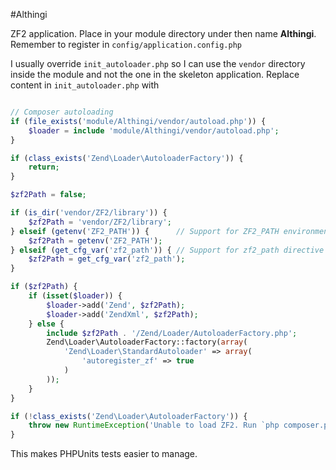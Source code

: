 #Althingi

ZF2 application. Place in your module directory under then name **Althingi**. Remember to register in `config/application.config.php`

I usually override `init_autoloader.php` so I can use the `vendor` directory inside the module and not the one in the skeleton application.
Replace content in  `init_autoloader.php` with

```php

// Composer autoloading
if (file_exists('module/Althingi/vendor/autoload.php')) {
    $loader = include 'module/Althingi/vendor/autoload.php';
}

if (class_exists('Zend\Loader\AutoloaderFactory')) {
    return;
}

$zf2Path = false;

if (is_dir('vendor/ZF2/library')) {
    $zf2Path = 'vendor/ZF2/library';
} elseif (getenv('ZF2_PATH')) {      // Support for ZF2_PATH environment variable or git submodule
    $zf2Path = getenv('ZF2_PATH');
} elseif (get_cfg_var('zf2_path')) { // Support for zf2_path directive value
    $zf2Path = get_cfg_var('zf2_path');
}

if ($zf2Path) {
    if (isset($loader)) {
        $loader->add('Zend', $zf2Path);
        $loader->add('ZendXml', $zf2Path);
    } else {
        include $zf2Path . '/Zend/Loader/AutoloaderFactory.php';
        Zend\Loader\AutoloaderFactory::factory(array(
            'Zend\Loader\StandardAutoloader' => array(
                'autoregister_zf' => true
            )
        ));
    }
}

if (!class_exists('Zend\Loader\AutoloaderFactory')) {
    throw new RuntimeException('Unable to load ZF2. Run `php composer.phar install` or define a ZF2_PATH environment variable.');
}

```

This makes PHPUnits tests easier to manage.
